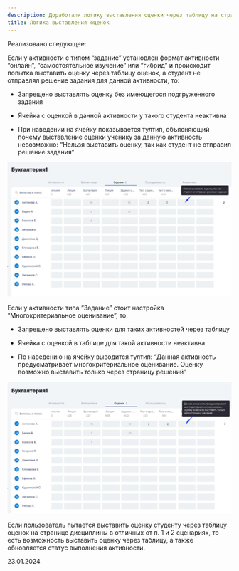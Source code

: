 ```yaml
---
description: Доработали логику выставления оценки через таблицу на странице дисциплины
title: Логика выставления оценок
---
```


Реализовано следующее:

Если у активности с типом “задание” установлен формат активности “онлайн”, “самостоятельное изучение” или “гибрид” и происходит попытка выставить оценку через таблицу оценок, а студент не отправлял решение задания для данной активности, то:

-  Запрещено выставлять оценку без имеющегося подгруженного задания

-  Ячейка с оценкой в данной активности у такого студента неактивна

-  При наведении на ячейку показывается тултип, объясняющий почему выставление оценки ученику за данную активность невозможно: “Нельзя выставить оценку, так как студент не отправил решение задания”

![](<../../.gitbook/assets/photo_2024-01-23 11.00.38.jpeg>)

Если у активности типа “Задание” стоит настройка “Многокритериальное оценивание”, то:

-  Запрещено выставлять оценки для таких активностей через таблицу

-  Ячейка с оценкой в таблице для такой активности неактивна

-  По наведению на ячейку выводится тултип: “Данная активность предусматривает многокритериальное оценивание. Оценку возможно выставить только через страницу решений”

![](<../../.gitbook/assets/photo_2024-01-23 11.01.36.jpeg>)

Если пользователь пытается выставить оценку студенту через таблицу оценок на странице дисциплины в отличных от п. 1 и 2 сценариях, то есть возможность выставить оценку через таблицу, а также обновляется статус выполнения активности.

23\.01.2024